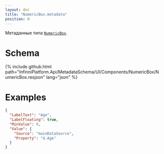 ```yaml
---
layout: doc
title: "NumericBox.metadata"
position: 0
---
```


Метаданные типа [`NumericBox`](../).

# Schema

{% include github.html path="InfinniPlatform.Api/MetadataSchema/UI/Components/NumericBox/NumericBox.resjson" lang="json" %}

# Examples

```json
{
  "LabelText": "Age",
  "LabelFloating": true,
  "MinValue": 0,
  "Value": {
    "Source": "mainDataSource",
    "Property": "$.Age"
  }
}
```
